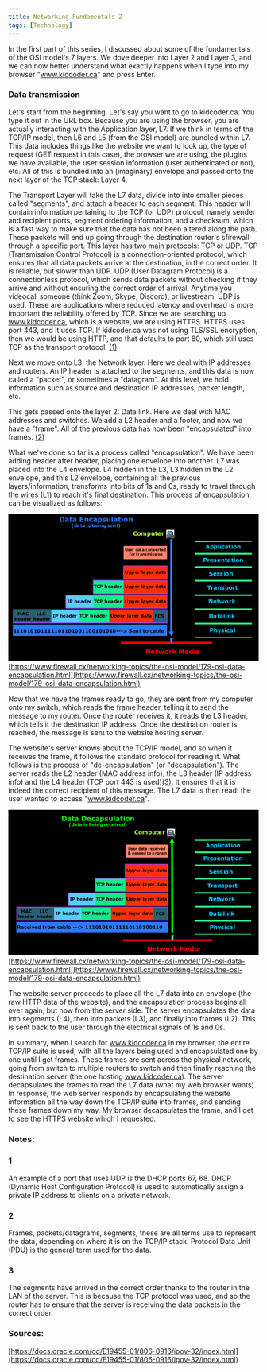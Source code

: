 ```yaml
---
title: Networking Fundamentals 2
tags: [Technology]
---
```


In the first part of this series, I discussed about some of the fundamentals of the OSI model's 7 layers. We dove deeper into Layer 2 and Layer 3, and we can now better understand what exactly happens when I type into my browser "www.kidcoder.ca" and press Enter. 

### Data transmission

Let's start from the beginning. Let's say you want to go to kidcoder.ca. You type it out in the URL box. Because you are using the browser, you are actually interacting with the Application layer, L7. If we think in terms of the TCP/IP model, then L6 and L5 (from the OSI model) are bundled within L7. This data includes things like the website we want to look up, the type of request (GET request in this case), the browser we are using, the plugins we have available, the user session information (user authenticated or not), etc. All of this is bundled into an (imaginary) envelope and passed onto the next layer of the TCP stack: Layer 4.

The Transport Layer will take the L7 data, divide into into smaller pieces called "segments", and attach a header to each segment. This header will contain information pertaining to the TCP (or UDP) protocol, namely sender and recipient ports, segment ordering information, and a checksum, which is a fast way to make sure that the data has not been altered along the path.  These packets will end up going through the destination router's sfirewall through a specific port. This layer has two main protocols: TCP or UDP. TCP (Transmission Control Protocol) is a connection-oriented protocol, which ensures that all data packets arrive at the destination, in the correct order. It is reliable, but slower than UDP. UDP (User Datagram Protocol) is a connectionless protocol, which sends data packets without checking if they arrive and without ensuring the correct order of arrival. Anytime you videocall someone (think Zoom, Skype, Discord), or livestream, UDP is used. These are applications where reduced latency and overhead is more important the reliability offered by TCP. Since we are searching up www.kidcoder.ca, which is a website, we are using HTTPS. HTTPS uses port 443, and it uses TCP. If kidcoder.ca was not using TLS/SSL encryption, then we would be using HTTP, and that defaults to port 80, which still uses TCP as the transport protocol. [(1)](#1)

Next we move onto L3: the Network layer. Here we deal with IP addresses and routers. An IP header is attached to the segments, and this data is now called a "packet", or sometimes a "datagram". At this level, we hold information such as source and destination IP addresses, packet length, etc. 

This gets passed onto the layer 2: Data link. Here we deal with MAC addresses and switches. We add a L2 header and a footer, and now we have a "frame". All of the previous data has now been "encapsulated" into frames. [(2)](#2)

What we've done so far is a process called "encapsulation". We have been adding header after header, placing one envelope into another. L7 was placed into the L4 envelope. L4 hidden in the L3, L3 hidden in the L2 envelope, and this L2 envelope, containing all the previous layers/information, transforms into bits of 1s and 0s, ready to travel through the wires (L1) to reach it's final destination. This process of encapsulation can be visualized as follows:

![View of networks](..\images\encapsulation.jpg)
[https://www.firewall.cx/networking-topics/the-osi-model/179-osi-data-encapsulation.html](https://www.firewall.cx/networking-topics/the-osi-model/179-osi-data-encapsulation.html)

Now that we have the frames ready to go, they are sent from my computer onto my switch, which reads the frame header, telling it to send the message to my router. Once the router receives it, it reads the L3 header, which tells it the destination IP address. Once the destination router is reached, the message is sent to the website hosting server. 

The website's server knows about the TCP/IP model, and so when it receives the frame, it follows the standard protocol for reading it. What follows is the process of "de-encapsulation" (or "decapsulation"). The server reads the L2 header (MAC address info), the L3 header (IP address info) and the L4 header (TCP port 443 is used)[(3)](#3). It ensures that it is indeed the correct recipient of this message. The L7 data is then read: the user wanted to access "www.kidcoder.ca".

![View of networks](..\images\decapsulation.jpg)
[https://www.firewall.cx/networking-topics/the-osi-model/179-osi-data-encapsulation.html](https://www.firewall.cx/networking-topics/the-osi-model/179-osi-data-encapsulation.html)

The website server proceeds to place all the L7 data into an envelope (the raw HTTP data of the website), and the encapsulation process begins all over again, but now from the server side. The server encapsulates the data into segments (L4), then into packets (L3), and finally into frames (L2). This is sent back to the user through the electrical signals of 1s and 0s. 

In summary, when I search for www.kidcoder.ca in my browser, the entire TCP/IP suite is used, with all the layers being used and encapsulated one by one until I get frames. These frames are sent across the physical network, going from switch to multiple routers to switch and then finally reaching the destination server (the one hosting www.kidcoder.ca). The server decapsulates the frames to read the L7 data (what my web browser wants). In response, the web server responds by encapsulating the website information all the way down the TCP/IP suite into  frames, and sending these frames down my way. My browser decapsulates the frame, and I get to see the HTTPS website which I requested.   

### Notes:

### 1 
An example of a port that uses UDP is the DHCP ports 67, 68. DHCP (Dynamic Host Configuration Protocol) is used to automatically assign a private IP address to clients on a private network.

### 2
Frames, packets/datagrams, segments, these are all terms use to represent the data, depending on where it is on the TCP/IP stack. Protocol Data Unit (PDU) is the general term used for the data.

### 3
The segments have arrived in the correct order thanks to the router in the LAN of the server. This is because the TCP protocol was used, and so the router has to ensure that the server is receiving the data packets in the correct order. 

### Sources:
[https://docs.oracle.com/cd/E19455-01/806-0916/ipov-32/index.html](https://docs.oracle.com/cd/E19455-01/806-0916/ipov-32/index.html)